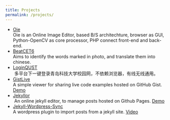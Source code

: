 ```yaml
---
title: Projects
permalink: /projects/
---
```


- [Oie](https://github.com/kyshel/oie)    
  Oie is an Online Image Editor, based B/S architechture, browser as GUI, Python-OpenCV as core processor, PHP connect front-end and back-end.
- [BeatCET6](https://github.com/kyshel/BeatCET6)    
  Aims to identify the words marked in photo, and translate them into chinese.
- [LoginQUST](https://github.com/kyshel/LoginQUST)    
  多平台下一键登录青岛科技大学校园网，不依赖浏览器，有线无线通用。
- [GistLive](https://github.com/kyshel/GistLive)    
  A simple viewer for sharing live code examples hosted on GitHub Gist. [Demo](http://kyshel.me/GistLive/about.html)
- [Jekyllor](https://github.com/kyshel/jekyllor)    
  An online jekyll editor, to manage posts hosted on Github Pages. [Demo](http://kyshel.me/jekyllor)
- [Jekyll-Wordpress-Sync](https://github.com/kyshel/jekyll-wordpress-sync)  
  A wordpress plugin to import posts from a jekyll site. [Video](https://www.youtube.com/watch?v=nUq85s_qrVk&feature=youtu.be)

